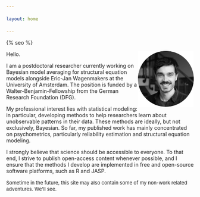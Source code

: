 ```yaml
---

layout: home

---
```

{% seo %}
<!-- Google tag (gtag.js) -->
<script async src="https://www.googletagmanager.com/gtag/js?id=G-NCG60VZ1HG"></script>
<script>
  window.dataLayer = window.dataLayer || [];
  function gtag(){dataLayer.push(arguments);}
  gtag('js', new Date());

  gtag('config', 'G-NCG60VZ1HG');
</script>

<img style="float: right;" src="/assets/images/me_bw.png" width="150">

Hello. 


I am a postdoctoral researcher currently working on Bayesian model averaging for structural equation models alongside Eric-Jan Wagenmakers at the University of Amsterdam. The position is funded by a Walter-Benjamin-Fellowship from the German Research Foundation (DFG).

My professional interest lies with statistical modeling: in particular, developing methods to help researchers learn about unobservable patterns in their data. These methods are ideally, but not exclusively, Bayesian. So far, my published work has mainly concentrated on psychometrics, particularly reliability estimation and structural equation modeling.

I strongly believe that science should be accessible to everyone. To that end, I strive to publish open-access content whenever possible, and I ensure that the methods I develop are implemented in free and open-source software platforms, such as R and JASP. 


<font size="2"> Sometime in the future, this site may also contain some of my non-work related adventures. We'll see.  </font>

